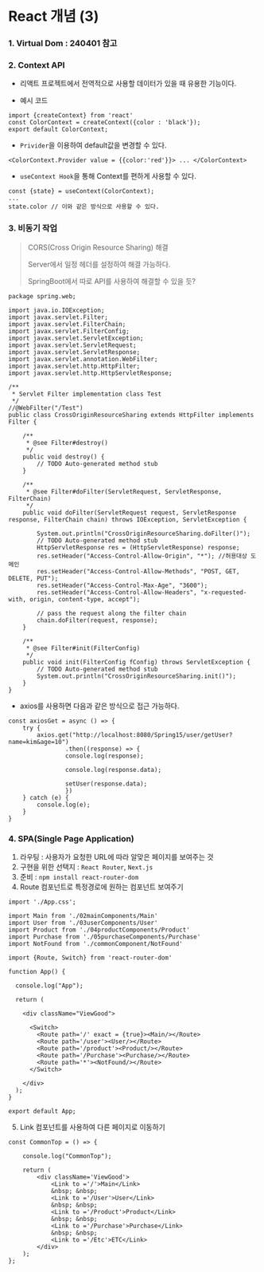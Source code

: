 # React 개념 (3)
### 1. Virtual Dom : 240401 참고
### 2. Context API
- 리액트 프로젝트에서 전역적으로 사용할 데이터가 있을 때 유용한 기능이다.

- 예시 코드
```
import {createContext} from 'react'
const ColorContext = createContext({color : 'black'});
export default ColorContext;
```

- `Privider`을 이용하여 default값을 변경할 수 있다.
```
<ColorContext.Provider value = {{color:'red'}}> ... </ColorContext>
```

- `useContext Hook`을 통해 Context를 편하게 사용할 수 있다.
```
const {state} = useContext(ColorContext);
...
state.color // 이와 같은 방식으로 사용할 수 있다.
```

### 3. 비동기 작업
> CORS(Cross Origin Resource Sharing) 해결
> 
> Server에서 일정 헤더를 설정하여 해결 가능하다.
> 
> SpringBoot에서 따로 API를 사용하여 해결할 수 있을 듯?

```
package spring.web;

import java.io.IOException;
import javax.servlet.Filter;
import javax.servlet.FilterChain;
import javax.servlet.FilterConfig;
import javax.servlet.ServletException;
import javax.servlet.ServletRequest;
import javax.servlet.ServletResponse;
import javax.servlet.annotation.WebFilter;
import javax.servlet.http.HttpFilter;
import javax.servlet.http.HttpServletResponse;

/**
 * Servlet Filter implementation class Test
 */
//@WebFilter("/Test")
public class CrossOriginResourceSharing extends HttpFilter implements Filter {

	/**
	 * @see Filter#destroy()
	 */
	public void destroy() {
		// TODO Auto-generated method stub
	}

	/**
	 * @see Filter#doFilter(ServletRequest, ServletResponse, FilterChain)
	 */
	public void doFilter(ServletRequest request, ServletResponse response, FilterChain chain) throws IOException, ServletException {
		
		System.out.println("CrossOriginResourceSharing.doFilter()");
		// TODO Auto-generated method stub
		HttpServletResponse res = (HttpServletResponse) response; 
		res.setHeader("Access-Control-Allow-Origin", "*"); //허용대상 도메인
		res.setHeader("Access-Control-Allow-Methods", "POST, GET, DELETE, PUT"); 
		res.setHeader("Access-Control-Max-Age", "3600"); 
		res.setHeader("Access-Control-Allow-Headers", "x-requested-with, origin, content-type, accept"); 

		// pass the request along the filter chain
		chain.doFilter(request, response);
	}

	/**
	 * @see Filter#init(FilterConfig)
	 */
	public void init(FilterConfig fConfig) throws ServletException {
		// TODO Auto-generated method stub
		System.out.println("CrossOriginResourceSharing.init()");
	}
}
```

- axios를 사용하면 다음과 같은 방식으로 접근 가능하다.
```
const axiosGet = async () => {
    try {
        axios.get("http://localhost:8080/Spring15/user/getUser?name=kim&age=10")
                .then((response) => {
                console.log(response);

                console.log(response.data);

                setUser(response.data);
                })
    } catch (e) {
        console.log(e);
    }
}
```

### 4. SPA(Single Page Application)
1. 라우팅 : 사용자가 요청한 URL에 따라 알맞은 페이지를 보여주는 것
2. 구현을 위한 선택지 : `React Router`, `Next.js`
3. 준비 : `npm install react-router-dom`
4. Route 컴포넌트로 특정경로에 원하는 컴포넌트 보여주기
```
import './App.css';

import Main from './02mainComponents/Main'
import User from './03userComponents/User'
import Product from './04productComponents/Product'
import Purchase from './05purchaseComponents/Purchase'
import NotFound from './commonComponent/NotFound'

import {Route, Switch} from 'react-router-dom'

function App() {

  console.log("App");

  return (
    
    <div className="ViewGood">
      
      <Switch>
        <Route path='/' exact = {true}><Main/></Route>
        <Route path='/user'><User/></Route>
        <Route path='/product'><Product/></Route>
        <Route path='/Purchase'><Purchase/></Route>
        <Route path='*'><NotFound/></Route>
      </Switch>

    </div>
  );
}

export default App;

```
5. Link 컴포넌트를 사용하여 다른 페이지로 이동하기
```
const CommonTop = () => {

    console.log("CommonTop");

    return (
        <div className='ViewGood'>
            <Link to ='/'>Main</Link>
            &nbsp; &nbsp;
            <Link to ='/User'>User</Link>
            &nbsp; &nbsp;
            <Link to ='/Product'>Product</Link>
            &nbsp; &nbsp;
            <Link to ='/Purchase'>Purchase</Link>
            &nbsp; &nbsp;
            <Link to ='/Etc'>ETC</Link>
        </div>
    );
};
```